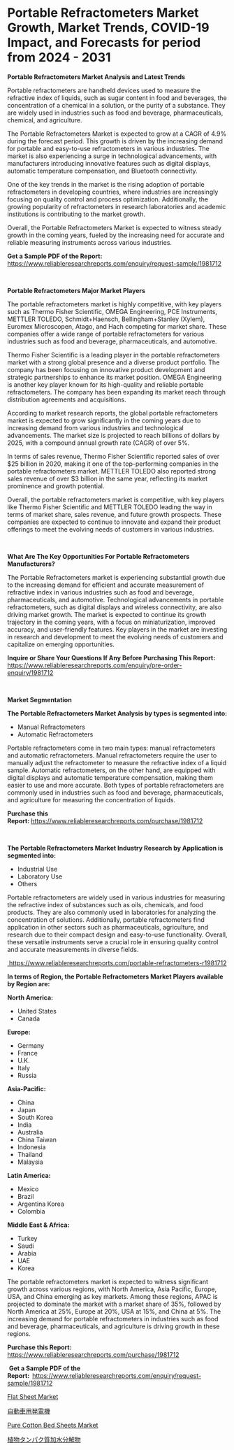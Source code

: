 <p><h1>Portable Refractometers Market Growth, Market Trends, COVID-19 Impact, and Forecasts for period from 2024 - 2031</h1></p><p><strong>Portable Refractometers Market Analysis and Latest Trends</strong></p>
<p><p>Portable refractometers are handheld devices used to measure the refractive index of liquids, such as sugar content in food and beverages, the concentration of a chemical in a solution, or the purity of a substance. They are widely used in industries such as food and beverage, pharmaceuticals, chemical, and agriculture.</p><p>The Portable Refractometers Market is expected to grow at a CAGR of 4.9% during the forecast period. This growth is driven by the increasing demand for portable and easy-to-use refractometers in various industries. The market is also experiencing a surge in technological advancements, with manufacturers introducing innovative features such as digital displays, automatic temperature compensation, and Bluetooth connectivity.</p><p>One of the key trends in the market is the rising adoption of portable refractometers in developing countries, where industries are increasingly focusing on quality control and process optimization. Additionally, the growing popularity of refractometers in research laboratories and academic institutions is contributing to the market growth.</p><p>Overall, the Portable Refractometers Market is expected to witness steady growth in the coming years, fueled by the increasing need for accurate and reliable measuring instruments across various industries.</p></p>
<p><strong>Get a Sample PDF of the Report:&nbsp;</strong> <a href="https://www.reliableresearchreports.com/enquiry/request-sample/1981712">https://www.reliableresearchreports.com/enquiry/request-sample/1981712</a></p>
<p>&nbsp;</p>
<p><strong>Portable Refractometers Major Market Players</strong></p>
<p><p>The portable refractometers market is highly competitive, with key players such as Thermo Fisher Scientific, OMEGA Engineering, PCE Instruments, METTLER TOLEDO, Schmidt+Haensch, Bellingham+Stanley (Xylem), Euromex Microscopen, Atago, and Hach competing for market share. These companies offer a wide range of portable refractometers for various industries such as food and beverage, pharmaceuticals, and automotive.</p><p>Thermo Fisher Scientific is a leading player in the portable refractometers market with a strong global presence and a diverse product portfolio. The company has been focusing on innovative product development and strategic partnerships to enhance its market position. OMEGA Engineering is another key player known for its high-quality and reliable portable refractometers. The company has been expanding its market reach through distribution agreements and acquisitions.</p><p>According to market research reports, the global portable refractometers market is expected to grow significantly in the coming years due to increasing demand from various industries and technological advancements. The market size is projected to reach billions of dollars by 2025, with a compound annual growth rate (CAGR) of over 5%.</p><p>In terms of sales revenue, Thermo Fisher Scientific reported sales of over $25 billion in 2020, making it one of the top-performing companies in the portable refractometers market. METTLER TOLEDO also reported strong sales revenue of over $3 billion in the same year, reflecting its market prominence and growth potential.</p><p>Overall, the portable refractometers market is competitive, with key players like Thermo Fisher Scientific and METTLER TOLEDO leading the way in terms of market share, sales revenue, and future growth prospects. These companies are expected to continue to innovate and expand their product offerings to meet the evolving needs of customers in various industries.</p></p>
<p>&nbsp;</p>
<p><strong>What Are The Key Opportunities For Portable Refractometers Manufacturers?</strong></p>
<p><p>The Portable Refractometers market is experiencing substantial growth due to the increasing demand for efficient and accurate measurement of refractive index in various industries such as food and beverage, pharmaceuticals, and automotive. Technological advancements in portable refractometers, such as digital displays and wireless connectivity, are also driving market growth. The market is expected to continue its growth trajectory in the coming years, with a focus on miniaturization, improved accuracy, and user-friendly features. Key players in the market are investing in research and development to meet the evolving needs of customers and capitalize on emerging opportunities.</p></p>
<p><strong>Inquire or Share Your Questions If Any Before Purchasing This Report:</strong> <a href="https://www.reliableresearchreports.com/enquiry/pre-order-enquiry/1981712">https://www.reliableresearchreports.com/enquiry/pre-order-enquiry/1981712</a></p>
<p>&nbsp;</p>
<p><strong>Market Segmentation</strong></p>
<p><strong>The Portable Refractometers Market Analysis by types is segmented into:</strong></p>
<p><ul><li>Manual Refractometers</li><li>Automatic Refractometers</li></ul></p>
<p><p>Portable refractometers come in two main types: manual refractometers and automatic refractometers. Manual refractometers require the user to manually adjust the refractometer to measure the refractive index of a liquid sample. Automatic refractometers, on the other hand, are equipped with digital displays and automatic temperature compensation, making them easier to use and more accurate. Both types of portable refractometers are commonly used in industries such as food and beverage, pharmaceuticals, and agriculture for measuring the concentration of liquids.</p></p>
<p><strong>Purchase this Report:&nbsp;</strong><a href="https://www.reliableresearchreports.com/purchase/1981712">https://www.reliableresearchreports.com/purchase/1981712</a></p>
<p>&nbsp;</p>
<p><strong>The Portable Refractometers Market Industry Research by Application is segmented into:</strong></p>
<p><ul><li>Industrial Use</li><li>Laboratory Use</li><li>Others</li></ul></p>
<p><p>Portable refractometers are widely used in various industries for measuring the refractive index of substances such as oils, chemicals, and food products. They are also commonly used in laboratories for analyzing the concentration of solutions. Additionally, portable refractometers find application in other sectors such as pharmaceuticals, agriculture, and research due to their compact design and easy-to-use functionality. Overall, these versatile instruments serve a crucial role in ensuring quality control and accurate measurements in diverse fields.</p></p>
<p><a href="https://www.reliableresearchreports.com/portable-refractometers-r1981712">&nbsp;https://www.reliableresearchreports.com/portable-refractometers-r1981712</a></p>
<p><strong>In terms of Region, the Portable Refractometers Market Players available by Region are:</strong></p>
<p>
    <p> <strong> North America: </strong>
        <ul>
            <li>United States</li>
            <li>Canada</li>
        </ul>
        </p> 
    <p> <strong> Europe: </strong>
        <ul>
            <li>Germany</li>
            <li>France</li>
            <li>U.K.</li>
            <li>Italy</li>
            <li>Russia</li>
        </ul>
        </p> 
    <p> <strong> Asia-Pacific: </strong>
        <ul>
            <li>China</li>
            <li>Japan</li>
            <li>South Korea</li>
            <li>India</li>
            <li>Australia</li>
            <li>China Taiwan</li>
            <li>Indonesia</li>
            <li>Thailand</li>
            <li>Malaysia</li>
        </ul>
        </p> 
    <p> <strong> Latin America: </strong>
        <ul>
            <li>Mexico</li>
            <li>Brazil</li>
            <li>Argentina Korea</li>
            <li>Colombia</li>
        </ul>
        </p> 
    <p> <strong> Middle East & Africa: </strong>
        <ul>
            <li>Turkey</li>
            <li>Saudi</li>
            <li>Arabia</li>
            <li>UAE</li>
            <li>Korea</li>
        </ul>
    </p>
    </p>
<p><p>The portable refractometers market is expected to witness significant growth across various regions, with North America, Asia Pacific, Europe, USA, and China emerging as key markets. Among these regions, APAC is projected to dominate the market with a market share of 35%, followed by North America at 25%, Europe at 20%, USA at 15%, and China at 5%. The increasing demand for portable refractometers in industries such as food and beverage, pharmaceuticals, and agriculture is driving growth in these regions.</p></p>
<p><strong>Purchase this Report: </strong><a href="https://www.reliableresearchreports.com/purchase/1981712">https://www.reliableresearchreports.com/purchase/1981712</a></p>
<p>&nbsp;<strong>Get a Sample PDF of the Report:&nbsp;&nbsp;</strong><a href="https://www.reliableresearchreports.com/enquiry/request-sample/1981712">https://www.reliableresearchreports.com/enquiry/request-sample/1981712</a></p>
<p><strong></strong></p>
<p><p><a href="https://www.linkedin.com/pulse/analyzing-flat-sheet-market-global-industry-perspective-tmgif?trackingId=3mVjlMHF9lpWo5LoD5jGKA%3D%3D">Flat Sheet Market</a></p><p><a href="https://medium.com/@dixiegrimes2023/%E8%87%AA%E5%8B%95%E8%BB%8A%E7%99%BA%E9%9B%BB%E6%A9%9F%E5%B8%82%E5%A0%B4-%E5%B8%82%E5%A0%B4cagr-%E5%B8%82%E5%A0%B4%E3%83%88%E3%83%AC%E3%83%B3%E3%83%89-%E6%88%90%E9%95%B7%E6%88%A6%E7%95%A5%E3%81%AB%E5%AF%BE%E3%81%99%E3%82%8B%E6%B4%9E%E5%AF%9F-089cbc04e957">自動車用発電機</a></p><p><a href="https://www.linkedin.com/pulse/pure-cotton-bed-sheets-market-size-outlook-forecast-2024-pfitf?trackingId=g0%2F77ZWMqXEDG17cRrA6Fw%3D%3D">Pure Cotton Bed Sheets Market</a></p><p><a href="https://medium.com/@kaiyaahoney54645/%E6%A4%8D%E7%89%A9%E6%80%A7%E3%82%BF%E3%83%B3%E3%83%91%E3%82%AF%E5%8A%A0%E6%B0%B4%E5%88%86%E8%A7%A3%E7%89%A9%E5%B8%82%E5%A0%B4%E3%81%AE%E8%A6%8F%E6%A8%A1%E3%81%A8%E5%B8%82%E5%A0%B4%E5%8B%95%E5%90%91-%E5%AE%8C%E5%85%A8%E3%81%AA%E6%A5%AD%E7%95%8C%E6%A6%82%E8%A6%81-2024%E5%B9%B4%E3%81%8B%E3%82%892031%E5%B9%B4%E3%81%BE%E3%81%A7-4d0b13eea25d">植物タンパク質加水分解物</a></p></p>